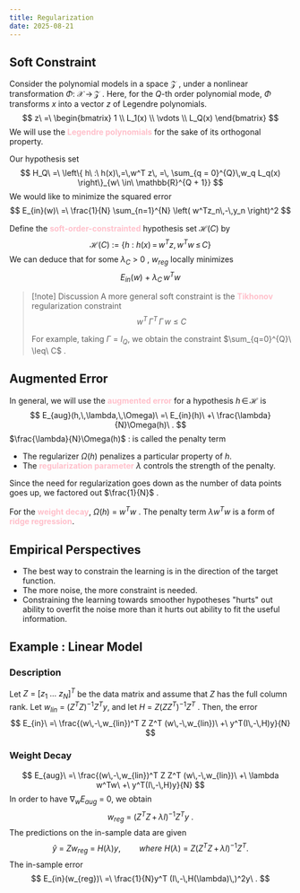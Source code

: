 ```yaml
---
title: Regularization
date: 2025-08-21
---
```

## Soft Constraint
Consider the polynomial models in a space $\mathcal{Z}$ , under a nonlinear transformation $\Phi :\ \mathcal{X}\,\rightarrow\,\mathcal{Z}$ . Here, for the $Q$-th order polynomial mode, $\Phi$ transforms $x$ into a vector $z$ of Legendre polynomials.
$$
z\ =\ \begin{bmatrix}
1 \\
L_1(x) \\
\vdots \\
L_Q(x)
\end{bmatrix}
$$
We will use the <span style="color:pink; font-weight:bold;">Legendre polynomials</span> for the sake of its orthogonal property.

Our hypothesis set 
$$
H_Q\ =\ \left\{ h\ :\ h(x)\,=\,w^T z\, =\, \sum_{q = 0}^{Q}\,w_q L_q(x) \right\}_{w\ \in\ \mathbb{R}^{Q + 1}}
$$
We would like to minimize the squared error
$$
E_{in}(w)\ =\ \frac{1}{N} \sum_{n=1}^{N} \left( w^Tz_n\,-\,y_n \right)^2
$$

Define the <span style="color:pink; font-weight:bold;">soft-order-constrainted</span> hypothesis set $\mathcal{H}(C)$ by
$$
\mathcal{H}(C)\ :=\ \left\{ h\ :\ h(x)\, =\, w^T z,\, w^T w\, \leq\,C \right\}
$$
We can deduce that for some $\lambda_C\ \gt\ 0$ , $w_{reg}$ locally minimizes 
$$
E_{in}(w)\ +\ \lambda_C\, w^T w
$$

> [!note] Discussion
> A more general soft constraint is the <span style="color:pink; font-weight:bold;">Tikhonov</span> regularization constraint
> $$
> w^T\,\Gamma^T\,\Gamma\,w\ \leq\ C
> $$
> 
> For example, taking $\Gamma\ =\ I_Q$, we obtain the constraint  $\sum_{q=0}^{Q}\ \leq\ C$ .
> 

## Augmented Error
In general, we will use the <span style="color:pink; font-weight:bold;">augmented error</span> for a hypothesis $h\,\in\,\mathcal{H}$ is 
$$
E_{aug}(h,\,\lambda,\,\Omega)\ =\ E_{in}(h)\ +\ \frac{\lambda}{N}\Omega(h)\ .
$$
$\frac{\lambda}{N}\Omega(h)$ : is called the penalty term
- The regularizer $\Omega(h)$ penalizes a particular property of $h$.
- The <span style="color:pink; font-weight:bold;">regularization parameter</span> $\lambda$ controls the strength of the penalty.

Since the need for regularization goes down as the number of data points goes up, we factored out $\frac{1}{N}$ .

For the <span style="color:pink; font-weight:bold;">weight decay</span>, $\Omega(h)\ =\ w^T w$ .
The penalty term $\lambda w^T w$ is a form of <span style="color:pink; font-weight:bold;">ridge regression</span>.

## Empirical Perspectives
<ul>
<li class="lime">The best way to constrain the learning is in the direction of the target function.</li>
<li class="lime">The more noise, the more constraint is needed.</li>
<li class="lime">Constraining the learning towards smoother hypotheses "hurts" out ability to overfit the noise more than it hurts out ability to fit the useful information.</li>
</ul>

## Example : Linear Model
### Description
Let $Z\ =\ [z_1\ \dots\ z_N]^T$ be the data matrix and assume that $Z$ has the full column rank.
Let $w_{lin}\ =\ (Z^TZ)^{-1}Z^Ty$, and let $H\ =\ Z(ZZ^T)^{-1}Z^T$ .
Then, the error 
$$
E_{in}\ =\ \frac{(w\,-\,w_{lin})^T Z Z^T (w\,-\,w_{lin})\ +\ y^T(I\,-\,H)y}{N}
$$
### Weight Decay
$$
E_{aug}\ =\ \frac{(w\,-\,w_{lin})^T Z Z^T (w\,-\,w_{lin})\ +\ \lambda w^Tw\ +\ y^T(I\,-\,H)y}{N}
$$
In order to have $\nabla_w E_{aug}\ =\ 0$, we obtain
$$
w_{reg}\ =\ (Z^T Z\, +\, \lambda I)^{-1} Z^Ty\ .
$$
The predictions on the in-sample data are given 
$$
\hat{y}\ =\ Zw_{reg}\ =\ H(\lambda)y,\quad \quad where\ H(\lambda)\ =\ Z(Z^T Z\, +\, \lambda I)^{-1} Z^T .
$$
The in-sample error 
$$
E_{in}(w_{reg})\ =\ \frac{1}{N}y^T (I\,-\,H(\lambda)\,)^2y\ .
$$